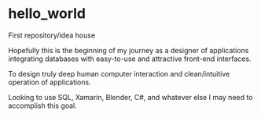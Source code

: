 # hello_world
First repository/idea house

Hopefully this is the beginning of my journey as a designer of applications integrating databases with easy-to-use and attractive front-end interfaces.

To design truly deep human computer interaction and clean/intuitive operation of applications.

Looking to use SQL, Xamarin, Blender, C#, and whatever else I may need to accomplish this goal.
